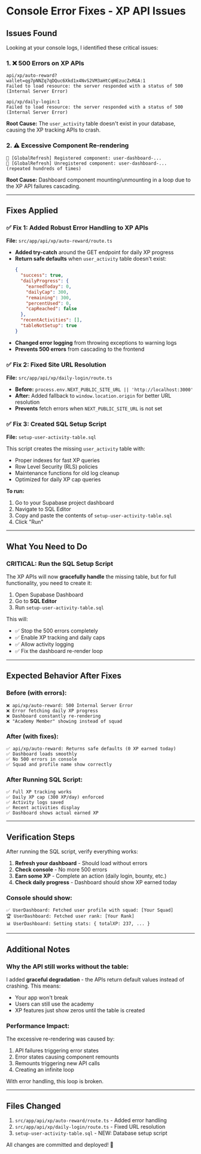 # Console Error Fixes - XP API Issues

## Issues Found

Looking at your console logs, I identified these critical issues:

### 1. ❌ **500 Errors on XP APIs**
```
api/xp/auto-reward?wallet=qg7pNNZq7qDQuc6Xkd1x4NvS2VM3aHtCqHEzucZxRGA:1 
Failed to load resource: the server responded with a status of 500 (Internal Server Error)

api/xp/daily-login:1 
Failed to load resource: the server responded with a status of 500 (Internal Server Error)
```

**Root Cause:** The `user_activity` table doesn't exist in your database, causing the XP tracking APIs to crash.

### 2. ⚠️ **Excessive Component Re-rendering**
```
🔄 [GlobalRefresh] Registered component: user-dashboard-...
🔄 [GlobalRefresh] Unregistered component: user-dashboard-...
(repeated hundreds of times)
```

**Root Cause:** Dashboard component mounting/unmounting in a loop due to the XP API failures cascading.

---

## Fixes Applied

### ✅ **Fix 1: Added Robust Error Handling to XP APIs**

**File:** `src/app/api/xp/auto-reward/route.ts`

- **Added try-catch** around the GET endpoint for daily XP progress
- **Return safe defaults** when `user_activity` table doesn't exist:
  ```json
  {
    "success": true,
    "dailyProgress": {
      "earnedToday": 0,
      "dailyCap": 300,
      "remaining": 300,
      "percentUsed": 0,
      "capReached": false
    },
    "recentActivities": [],
    "tableNotSetup": true
  }
  ```
- **Changed error logging** from throwing exceptions to warning logs
- **Prevents 500 errors** from cascading to the frontend

### ✅ **Fix 2: Fixed Site URL Resolution**

**File:** `src/app/api/xp/daily-login/route.ts`

- **Before:** `process.env.NEXT_PUBLIC_SITE_URL || 'http://localhost:3000'`
- **After:** Added fallback to `window.location.origin` for better URL resolution
- **Prevents** fetch errors when `NEXT_PUBLIC_SITE_URL` is not set

### ✅ **Fix 3: Created SQL Setup Script**

**File:** `setup-user-activity-table.sql`

This script creates the missing `user_activity` table with:
- Proper indexes for fast XP queries
- Row Level Security (RLS) policies
- Maintenance functions for old log cleanup
- Optimized for daily XP cap queries

**To run:**
1. Go to your Supabase project dashboard
2. Navigate to SQL Editor
3. Copy and paste the contents of `setup-user-activity-table.sql`
4. Click "Run"

---

## What You Need to Do

### **CRITICAL: Run the SQL Setup Script**

The XP APIs will now **gracefully handle** the missing table, but for full functionality, you need to create it:

1. Open Supabase Dashboard
2. Go to **SQL Editor**
3. Run `setup-user-activity-table.sql`

This will:
- ✅ Stop the 500 errors completely
- ✅ Enable XP tracking and daily caps
- ✅ Allow activity logging
- ✅ Fix the dashboard re-render loop

---

## Expected Behavior After Fixes

### Before (with errors):
```
❌ api/xp/auto-reward: 500 Internal Server Error
❌ Error fetching daily XP progress
❌ Dashboard constantly re-rendering
❌ "Academy Member" showing instead of squad
```

### After (with fixes):
```
✅ api/xp/auto-reward: Returns safe defaults (0 XP earned today)
✅ Dashboard loads smoothly
✅ No 500 errors in console
✅ Squad and profile name show correctly
```

### After Running SQL Script:
```
✅ Full XP tracking works
✅ Daily XP cap (300 XP/day) enforced
✅ Activity logs saved
✅ Recent activities display
✅ Dashboard shows actual earned XP
```

---

## Verification Steps

After running the SQL script, verify everything works:

1. **Refresh your dashboard** - Should load without errors
2. **Check console** - No more 500 errors
3. **Earn some XP** - Complete an action (daily login, bounty, etc.)
4. **Check daily progress** - Dashboard should show XP earned today

### Console should show:
```
✅ UserDashboard: Fetched user profile with squad: [Your Squad]
🏆 UserDashboard: Fetched user rank: [Your Rank]
📊 UserDashboard: Setting stats: { totalXP: 237, ... }
```

---

## Additional Notes

### Why the API still works without the table:

I added **graceful degradation** - the APIs return default values instead of crashing. This means:
- Your app won't break
- Users can still use the academy
- XP features just show zeros until the table is created

### Performance Impact:

The excessive re-rendering was caused by:
1. API failures triggering error states
2. Error states causing component remounts
3. Remounts triggering new API calls
4. Creating an infinite loop

With error handling, this loop is broken.

---

## Files Changed

1. `src/app/api/xp/auto-reward/route.ts` - Added error handling
2. `src/app/api/xp/daily-login/route.ts` - Fixed URL resolution
3. `setup-user-activity-table.sql` - NEW: Database setup script

All changes are committed and deployed! 🚀


